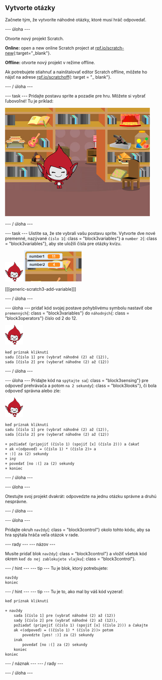 ## Vytvorte otázky

Začnete tým, že vytvoríte náhodné otázky, ktoré musí hráč odpovedať.

\--- úloha \---

Otvorte nový projekt Scratch.

**Online:** open a new online Scratch project at [rpf.io/scratch-new](http://rpf.io/scratch-new){:target="_blank"}.

**Offline:** otvorte nový projekt v režime offline.

Ak potrebujete stiahnuť a nainštalovať editor Scratch offline, môžete ho nájsť na adrese [rpf.io/scratchoff](http://rpf.io/scratchoff){: target = "_ blank"}.

\--- / úloha \---

\--- task \--- Pridajte postavu sprite a pozadie pre hru. Môžete si vybrať ľubovoľné! Tu je príklad:

![screenshot](images/brain-setting.png)

\--- / úloha \---

\--- task \--- Uistite sa, že ste vybrali vašu postavu sprite. Vytvorte dve nové premenné, nazývané `číslo 1`{: class = "block3variables"} a `number 2`{: class = "block3variables"}, aby ste uložili čísla pre otázky kvízu.

![screenshot](images/giga-sprite.png) ![screenshot](images/brain-variables.png)

[[[generic-scratch3-add-variable]]]

\--- / úloha \---

\--- úloha \--- pridať kód svojej postave pohyblivému symbolu nastaviť obe `premenných`{: class = "block3variables"} do `náhodných`{: class = "block3operators"} číslo od 2 do 12.

![screenshot](images/giga-sprite.png)

```blocks3
keď príznak kliknutí
sadu [číslo 1] pre (vybrať náhodné (2) až (12)),
sada [číslo 2] pre (vyberať náhodne (2) až (12))
```

\--- / úloha \---

\--- úloha \--- Pridajte kód na `spýtajte sa`{: class = "block3sensing"} pre odpoveď prehrávača a potom `na 2 sekundy`{: class = "block3looks"}, či bola odpoveď správna alebo zle:

![screenshot](images/giga-sprite.png)

```blocks3
keď príznak kliknutí
sadu [číslo 1] pre (vybrať náhodné (2) až (12)),
sada [číslo 2] pre (vyberať náhodne (2) až (12))

+ požiadať (pripojiť (číslo 1) (spojiť [x] (číslo 2))) a čakať
+ ak <(odpoveď) = (číslo 1) * (číslo 2)> a
+ :)] za (2) sekundy
+ iný
+ povedať [no :(] za (2) sekundy
+ koniec
```

\--- / úloha \---

\--- úloha \---

Otestujte svoj projekt dvakrát: odpovedzte na jednu otázku správne a druhú nesprávne.

\--- / úloha \---

\--- úloha \---

Pridajte okruh `navždy`{: class = "block3control"} okolo tohto kódu, aby sa hra spýtala hráča veľa otázok v rade.

\--- rady \--- \--- názov \---

Musíte pridať blok `navždy`{: class = "block3control"} a vložiť všetok kód okrem `keď do nej zablokujete vlajku`{: class = "block3control"}.

\--- / hint \--- \--- tip \--- Tu je blok, ktorý potrebujete:

```blocks3
navždy
koniec
```

\--- / hint \--- \--- tip \--- Tu je to, ako mal by váš kód vyzerať:

```blocks3
keď príznak kliknutí

+ navždy
    sada [číslo 1] pre (vybrať náhodné (2) až (12))
    sady [číslo 2] pre (vybrať náhodné (2) až (12)),
    požiadať (pripojiť (číslo 1) (spojiť [x] (číslo 2))) a čakajte
    ak <(odpoveď) = ((číslo 1) * (číslo 2))> potom
        povedzte [yes! :)] za (2) sekundy
    inak
        povedať [no :(] za (2) sekundy
    koniec
koniec
```

\--- / náznak \--- \--- / rady \---

\--- / úloha \---